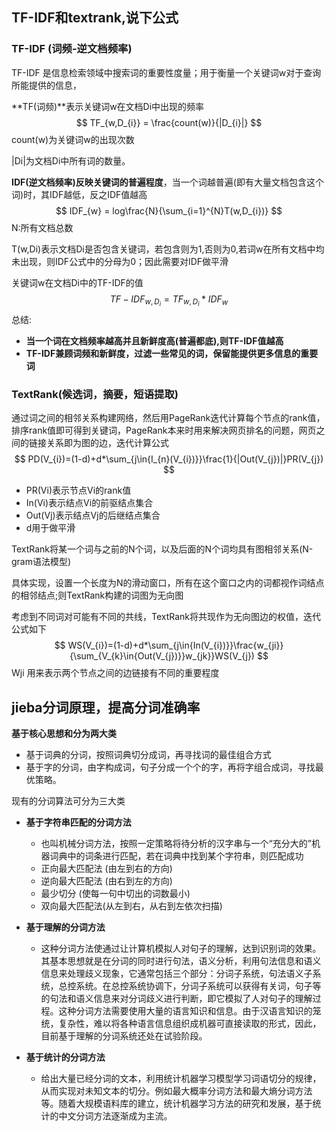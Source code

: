 ## TF-IDF和textrank,说下公式



### TF-IDF (词频-逆文档频率)

TF-IDF 是信息检索领域中搜索词的重要性度量；用于衡量一个关键词w对于查询所能提供的信息，

**TF(词频)**表示关键词w在文档Di中出现的频率
$$
TF_{w,D_{i}} = \frac{count(w)}{|D_{i}|}
$$
count(w)为关键词w的出现次数

|Di|为文档Di中所有词的数量。

**IDF(逆文档频率)**反映关键词的**普遍程度**，当一个词越普遍(即有大量文档包含这个词)时，其IDF越低，反之IDF值越高
$$
IDF_{w} = log\frac{N}{\sum_{i=1}^{N}T(w,D_{i})}
$$
N:所有文档总数

T(w,Di)表示文档Di是否包含关键词，若包含则为1,否则为0,若词w在所有文档中均未出现，则IDF公式中的分母为0；因此需要对IDF做平滑

关键词w在文档Di中的TF-IDF的值
$$
TF-IDF_{w,D_{i}} = TF_{w,D_{i}}*IDF_{w}
$$
总结:

- **当一个词在文档频率越高并且新鲜度高(普遍都底),则TF-IDF值越高**
- **TF-IDF兼顾词频和新鲜度，过滤一些常见的词，保留能提供更多信息的重要词**

### TextRank(候选词，摘要，短语提取)

通过词之间的相邻关系构建网络，然后用PageRank迭代计算每个节点的rank值，排序rank值即可得到关键词，PageRank本来时用来解决网页排名的问题，网页之间的链接关系即为图的边，迭代计算公式
$$
PD(V_{i})=(1-d)+d*\sum_{j\in{I_{n}(V_{i})}}\frac{1}{|Out(V_{j})|}PR(V_{j})
$$

- PR(Vi)表示节点Vi的rank值
- In(Vi)表示结点Vi的前驱结点集合
- Out(Vj)表示结点Vj的后继结点集合
- d用于做平滑

TextRank将某一个词与之前的N个词，以及后面的N个词均具有图相邻关系(N-gram语法模型)

具体实现，设置一个长度为N的滑动窗口，所有在这个窗口之内的词都视作词结点的相邻结点;则TextRank构建的词图为无向图

考虑到不同词对可能有不同的共线，TextRank将共现作为无向图边的权值，迭代公式如下
$$
WS(V_{i})=(1-d)+d*\sum_{j\in{In(V_{i})}}\frac{w_{ji}}{\sum_{V_{k}\in{Out(V_{j})}}w_{jk}}WS(V_{j})
$$
Wji 用来表示两个节点之间的边链接有不同的重要程度

## jieba分词原理，提高分词准确率

**基于核心思想和分为两大类**

-  基于词典的分词，按照词典切分成词，再寻找词的最佳组合方式
- 基于字的分词，由字构成词，句子分成一个个的字，再将字组合成词，寻找最优策略。

现有的分词算法可分为三大类

- **基于字符串匹配的分词方法**
  - 也叫机械分词方法，按照一定策略将待分析的汉字串与一个“充分大的”机器词典中的词条进行匹配，若在词典中找到某个字符串，则匹配成功
  - 正向最大匹配法 (由左到右的方向)
  - 逆向最大匹配法 (由右到左的方向)
  - 最少切分 (使每一句中切出的词数最小)
  - 双向最大匹配法(从左到右，从右到左依次扫描)

- **基于理解的分词方法**
  - 这种分词方法使通过让计算机模拟人对句子的理解，达到识别词的效果。其基本思想就是在分词的同时进行句法，语义分析，利用句法信息和语义信息来处理歧义现象，它通常包括三个部分：分词子系统，句法语义子系统，总控系统。在总控系统协调下，分词子系统可以获得有关词，句子等的句法和语义信息来对分词歧义进行判断，即它模拟了人对句子的理解过程。这种分词方法需要使用大量的语言知识和信息。由于汉语言知识的笼统，复杂性，难以将各种语言信息组织成机器可直接读取的形式，因此，目前基于理解的分词系统还处在试验阶段。
- **基于统计的分词方法**
  - 给出大量已经分词的文本，利用统计机器学习模型学习词语切分的规律，从而实现对未知文本的切分。例如最大概率分词方法和最大熵分词方法等。随着大规模语料库的建立，统计机器学习方法的研究和发展，基于统计的中文分词方法逐渐成为主流。